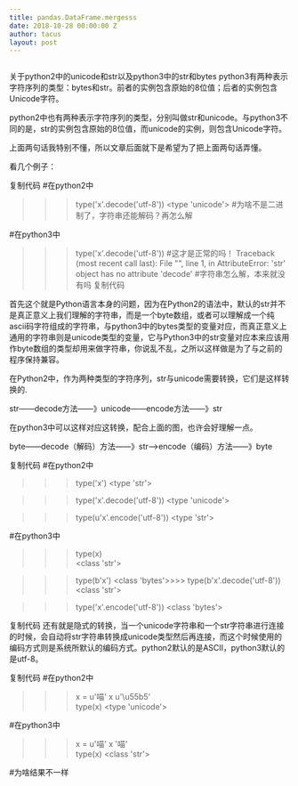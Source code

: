 ```yaml
---
title: pandas.DataFrame.mergesss
date: 2018-10-28 00:00:00 Z
author: tacus
layout: post
---
```


```
```
关于python2中的unicode和str以及python3中的str和bytes
python3有两种表示字符序列的类型：bytes和str。前者的实例包含原始的8位值；后者的实例包含Unicode字符。

python2中也有两种表示字符序列的类型，分别叫做str和unicode。与python3不同的是，str的实例包含原始的8位值，而unicode的实例，则包含Unicode字符。

上面两句话我特别不懂，所以文章后面就下是希望为了把上面两句话弄懂。

 

看几个例子：

复制代码
#在python2中
>>> type('x'.decode('utf-8'))
<type 'unicode'>   #为啥不是二进制了，字符串还能解码？再怎么解


#在python3中
>>> type('x'.decode('utf-8'))   #这才是正常的吗！
Traceback (most recent call last):
  File "<stdin>", line 1, in <module>
AttributeError: 'str' object has no attribute 'decode'  #字符串怎么解，本来就没有吗
复制代码
 

首先这个就是Python语言本身的问题，因为在Python2的语法中，默认的str并不是真正意义上我们理解的字符串，而是一个byte数组，或者可以理解成一个纯ascii码字符组成的字符串，与python3中的bytes类型的变量对应，而真正意义上通用的字符串则是unicode类型的变量，它与Python3中的str变量对应本来应该用作byte数组的类型却用来做字符串，你说乱不乱，之所以这样做是为了与之前的程序保持兼容。



 

在Python2中，作为两种类型的字符序列，str与unicode需要转换，它们是这样转换的.

str——decode方法——》unicode——encode方法——》str

在python3中可以这样对应这转换，配合上面的图，也许会好理解一点。

byte——decode（解码）方法——》str——>encode（编码）方法——》byte

复制代码
#在python2中
>>> type('x')
<type 'str'>                            

>>> type('x'.decode('utf-8'))
<type 'unicode'>

>>> type(u'x'.encode('utf-8'))
<type 'str'>

#在python3中
>>> type(x)                                       
<class 'str'>

>>> type(b'x')
<class 'bytes'>>>> type(b'x'.decode('utf-8'))
<class 'str'>     
   
  >>> type('x'.encode('utf-8'))
  <class 'bytes'>

复制代码
还有就是隐式的转换，当一个unicode字符串和一个str字符串进行连接的时候，会自动将str字符串转换成unicode类型然后再连接，而这个时候使用的编码方式则是系统所默认的编码方式。python2默认的是ASCII，python3默认的是utf-8。

复制代码
#在python2中
>>> x = u'喵'
>>> x
u'\u55b5'  
>>> type(x)
<type 'unicode'>



#在python3中
>>> x = u'喵'
>>> x
'喵'   
>>> type(x)
<class 'str'>

#为啥结果不一样

[1]: http://pandas.pydata.org/pandas-docs/stable/generated/pandas.DataFrame.merge.html  "官方文档"